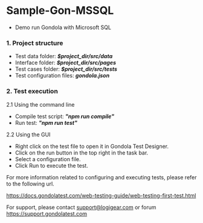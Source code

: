 # Sample-Gon-MSSQL
- Demo run Gondola with Microsoft SQL
### 1. Project structure
- Test data folder: **_$project_dir/src/data_**
- Interface folder: **_$project_dir/src/pages_**
- Test cases folder: **_$project_dir/src/tests_**
- Test configuration files: **_gondola.json_**

### 2. Test execution
2.1 Using the command line
- Compile test script: **_"npm run compile"_**
- Run test: **_"npm run test"_**

2.2 Using the GUI
- Right click on the test file to open it in Gondola Test Designer.
- Click on the run button in the top right in the task bar.
- Select a configuration file.
- Click Run to execute the test.

For more information related to configuring and executing tests, please refer to the following url.

https://docs.gondolatest.com/web-testing-guide/web-testing-first-test.html

For support, please contact support@logigear.com or forum https://support.gondolatest.com
